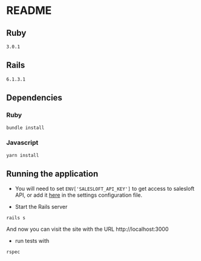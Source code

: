 # README

## Ruby
```3.0.1```

## Rails
```6.1.3.1```

## Dependencies

### Ruby

    bundle install

### Javascript

    yarn install

## Running the application
- You will need to set ```ENV['SALESLOFT_API_KEY']``` to get access to salesloft API, or add it [here](https://github.com/Jhohny/salesloft-/blob/e8017afc5601b8cdeeae8b676ca0f0218e876d2e/config/settings/development.yml#L2) in the settings configuration file.

* Start the Rails server
```
rails s
```

And now you can visit the site with the URL http://localhost:3000

* run tests with
 ```
rspec
```
